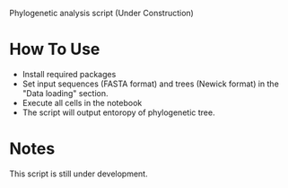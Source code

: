 Phylogenetic analysis script (Under Construction)

# How To Use
- Install required packages
- Set input sequences (FASTA format) and trees (Newick format) in the "Data loading" section.
- Execute all cells in the notebook
- The script will output entoropy of phylogenetic tree.

# Notes
This script is still under development.